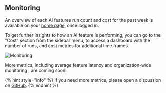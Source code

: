 ## Monitoring
An overview of each AI features run count and cost for the past week is available on your [home page](https://workflowai.com/), once logged in.

To get further insights to how an AI feature is performing, you can go to the "Cost" section from the sidebar menu, to access a dashboard with the number of runs, and cost metrics for additional time frames.

![Monitoring](../assets/images/monitoring.png)

More metrics, including average feature latency and organization-wide monitoring , are coming soon!

{% hint style="info" %}
If you need more metrics, please open a discussion on [GitHub](https://github.com/workflowai/workflowai/discussions/categories/ideas).
{% endhint %}
